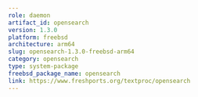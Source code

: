 ```yaml
---
role: daemon
artifact_id: opensearch
version: 1.3.0
platform: freebsd
architecture: arm64
slug: opensearch-1.3.0-freebsd-arm64
category: opensearch
type: system-package
freebsd_package_name: opensearch
link: https://www.freshports.org/textproc/opensearch
---
```

